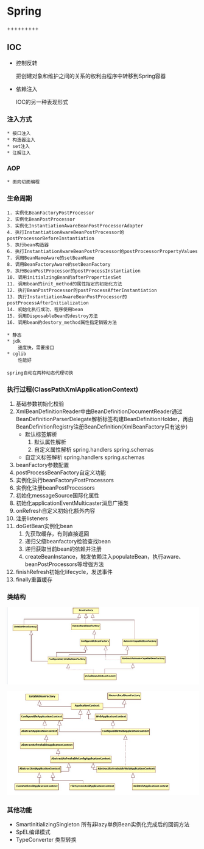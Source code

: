 # Spring
+++++++++
## IOC

* 控制反转

    把创建对象和维护之间的关系的权利由程序中转移到Spring容器
        
* 依赖注入
    
    IOC的另一种表现形式
    
### 注入方式

    * 接口注入
    * 构造器注入
    * set注入
    * 注解注入
   
### AOP
    * 面向切面编程
    
    
### 生命周期
    1. 实例化BeanFactoryPostProcessor
    2. 实例化BeanPostProcessor
    3. 实例化InstantiationAwareBeanPostProcessorAdapter
    4. 执行InstantiationAwareBeanPostProcessor的postProcessorBeforeInstantiation
    5. 执行bean构造器
    6. 执行InstantiationAwareBeanPostProcessor的postProcessorPropertyValues
    7. 调用BeanNameAware的setBeanName
    8. 调用BeanFactoryAware的setBeanFactory
    9. 执行BeanPostProcessor的postProcessInstantiation
    10. 调用initialzingBean的afterPropertiesSet
    11. 调用bean的init_method的属性指定的初始化方法
    12. 执行BeanPostProcessor的postProcessAfterInstantiation
    13. 执行InstantiationAwareBeanPostProcessor的postProcessAfterInitialization
    14. 初始化执行成功，程序使用bean
    15. 调用DisposableBean的destroy方法
    16. 调用bean的destory_method属性指定销毁方法

    * 静态
    * jdk
        速度快，需要接口
    * cglib
        性能好
    
    spring自动在两种动态代理切换
    
### 执行过程(ClassPathXmlApplicationContext)
1. 基础参数初始化校验
2. XmlBeanDefinitionReader中由BeanDefinitionDocumentReader通过BeanDefinitionParserDelegate解析标签构建BeanDefinitionHolder，再由BeanDefinitionRegistry注册BeanDefinition(XmlBeanFactory只有这步)
    * 默认标签解析
        1. 默认属性解析
        2. 自定义属性解析 
            spring.handlers spring.schemas
    * 自定义标签解析 
        spring.handlers spring.schemas
3. beanFactory参数配置
4. postProcessBeanFactory自定义功能
5. 实例化执行beanFactoryPostProcessors
6. 实例化注册beanPostProcessors
7. 初始化messageSource国际化属性
8. 初始化applicationEventMulticaster消息广播类
9. onRefresh自定义初始化额外内容
10. 注册listeners
11. doGetBean实例化bean
    1. 先获取缓存，有则直接返回
    2. 递归父级beanfactory检验查找bean
    3. 递归获取当前bean的依赖并注册
    4. createBeanInstance，触发依赖注入populateBean，执行aware、beanPostProcessors等增强方法
12. finishRefresh初始化lifecycle，发送事件
13. finally重置缓存

### 类结构

![](spring_beanfactory.png)


![](spring_application.png)
    
### 其他功能
* SmartInitializingSingleton 所有非lazy单例Bean实例化完成后的回调方法
* SpEL编译模式
* TypeConverter 类型转换
